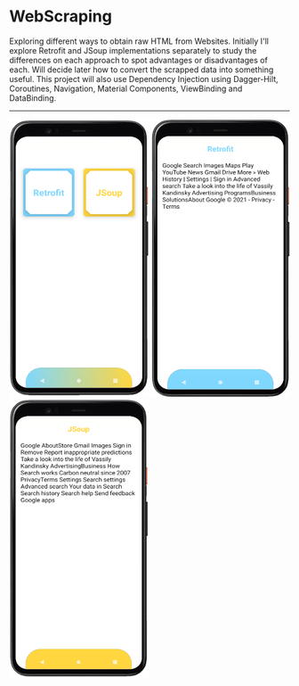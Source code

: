 # WebScraping
Exploring different ways to obtain raw HTML from Websites. Initially I'll explore Retrofit and JSoup implementations separately to study the differences on each approach to spot advantages or disadvantages of each. Will decide later how to convert the scrapped data into something useful. This project will also use Dependency Injection using Dagger-Hilt, Coroutines, Navigation, Material Components, ViewBinding and DataBinding.
<br>
<hr>
<p>
  <img src="https://github.com/RysanekRivera/WebScraping/blob/master/webscraping_1.png" width="250" height="500" margin="20"> 
  <img src="https://github.com/RysanekRivera/WebScraping/blob/master/webscraping_2.png" width="250" height="500"> 
  <img src="https://github.com/RysanekRivera/WebScraping/blob/master/webscraping_3.png" width="250" height="500">  
</p>


  

